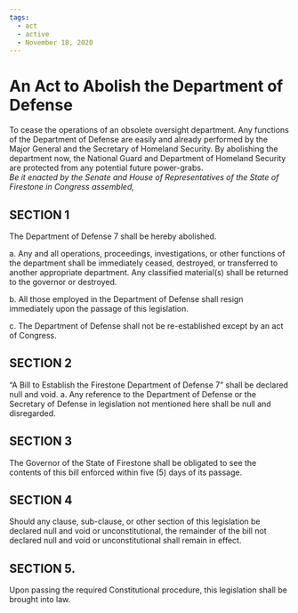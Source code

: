 ```yaml
---
tags:
  - act
  - active
  - November 18, 2020
---
```


# An Act to Abolish the Department of Defense

To cease the operations of an obsolete oversight department. Any functions of the Department of Defense are easily and already performed by the Major General and the Secretary of Homeland Security. By abolishing the department now, the National Guard and Department of Homeland Security are protected from any potential future power-grabs.<br/>
_Be it enacted by the Senate and House of Representatives of the State of Firestone in Congress assembled,_

## SECTION 1

The Department of Defense 7 shall be hereby abolished.

a. Any and all operations, proceedings, investigations, or other functions of the department
shall be immediately ceased, destroyed, or transferred to another appropriate department. Any classified material(s) shall be returned to the governor or destroyed.

b. All those employed in the Department of Defense shall resign immediately upon the
passage of this legislation.

c. The Department of Defense shall not be re-established except by an act of Congress.

## SECTION 2

“A Bill to Establish the Firestone Department of Defense 7” shall be declared null and void.
a. Any reference to the Department of Defense or the Secretary of Defense in legislation not mentioned here shall be null and disregarded.

## SECTION 3

The Governor of the State of Firestone shall be obligated to see the contents of this
bill enforced within five (5) days of its passage.

## SECTION 4

Should any clause, sub-clause, or other section of this legislation be declared null and void or unconstitutional, the remainder of the bill not declared null and void or unconstitutional shall remain in effect.

## SECTION 5.

Upon passing the required Constitutional procedure, this legislation shall be brought into law.
